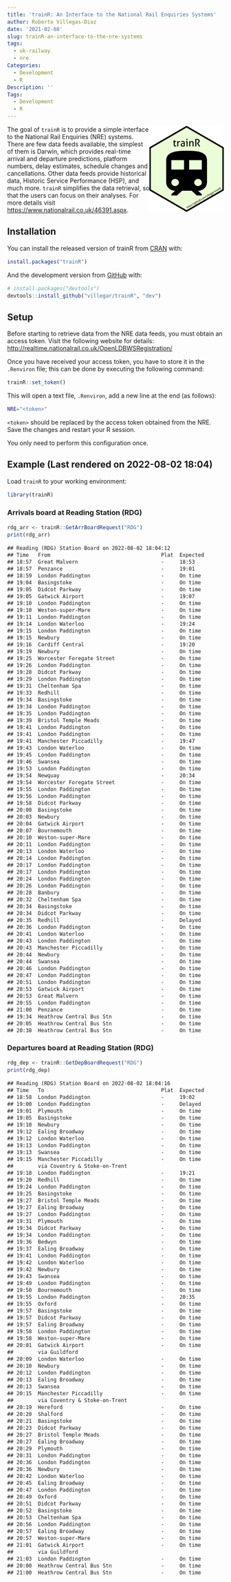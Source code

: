 ```yaml
---
title: 'trainR: An Interface to the National Rail Enquiries Systems'
author: Roberto Villegas-Diaz
date: '2021-02-08'
slug: trainR-an-interface-to-the-nre-systems
tags:
  - uk-railway
  - nre
Categories:
  - Development
  - R
Description: ''
Tags:
  - Development
  - R
---
```


<img src="https://raw.githubusercontent.com/villegar/trainR/main/inst/images/logo.png" alt="logo" align="right" height=200px/>

The goal of `trainR` is to provide a simple interface to the 
National Rail Enquiries (NRE) systems. There are few data feeds 
available, the simplest of them is Darwin, which provides real-time 
arrival and departure predictions, platform numbers, delay estimates, 
schedule changes and cancellations. Other data feeds provide historical 
data, Historic Service Performance (HSP), and much more. `trainR` 
simplifies the data retrieval, so that the users can focus on their 
analyses. For more details visit 
https://www.nationalrail.co.uk/46391.aspx.

## Installation

You can install the released version of trainR from [CRAN](https://CRAN.R-project.org) with:

``` r
install.packages("trainR")
```

And the development version from [GitHub](https://github.com/) with:

``` r
# install.packages("devtools")
devtools::install_github("villegar/trainR", "dev")
```

## Setup
Before starting to retrieve data from the NRE data feeds, you must obtain an access token. 
Visit the following website for details: http://realtime.nationalrail.co.uk/OpenLDBWSRegistration/

Once you have received your access token, you have to store it in the `.Renviron` file; this can be 
done by executing the following command:


```r
trainR::set_token()
```

This will open a text file, `.Renviron`, add a new line at the end (as follows):

```bash
NRE="<token>"
```

`<token>` should be replaced by the access token obtained from the NRE. Save the changes and restart 
your R session.

You only need to perform this configuration once.

## Example (Last rendered on 2022-08-02 18:04)

Load `trainR` to your working environment:

```r
library(trainR)
```

### Arrivals board at Reading Station (RDG)


```r
rdg_arr <- trainR::GetArrBoardRequest("RDG")
print(rdg_arr)
```

```
## Reading (RDG) Station Board on 2022-08-02 18:04:12
## Time   From                                    Plat  Expected
## 18:57  Great Malvern                           -     18:53
## 18:57  Penzance                                -     19:01
## 18:59  London Paddington                       -     On time
## 19:04  Basingstoke                             -     On time
## 19:05  Didcot Parkway                          -     On time
## 19:05  Gatwick Airport                         -     19:07
## 19:10  London Paddington                       -     On time
## 19:10  Weston-super-Mare                       -     On time
## 19:11  London Paddington                       -     On time
## 19:14  London Waterloo                         -     19:24
## 19:15  London Paddington                       -     On time
## 19:15  Newbury                                 -     On time
## 19:16  Cardiff Central                         -     19:20
## 19:19  Newbury                                 -     On time
## 19:25  Worcester Foregate Street               -     On time
## 19:26  London Paddington                       -     On time
## 19:28  Didcot Parkway                          -     On time
## 19:29  London Paddington                       -     On time
## 19:31  Cheltenham Spa                          -     On time
## 19:33  Redhill                                 -     On time
## 19:34  Basingstoke                             -     On time
## 19:34  London Paddington                       -     On time
## 19:35  London Paddington                       -     On time
## 19:39  Bristol Temple Meads                    -     On time
## 19:41  London Paddington                       -     On time
## 19:41  London Paddington                       -     On time
## 19:41  Manchester Piccadilly                   -     19:47
## 19:43  London Waterloo                         -     On time
## 19:45  London Paddington                       -     On time
## 19:46  Swansea                                 -     On time
## 19:53  London Paddington                       -     On time
## 19:54  Newquay                                 -     20:34
## 19:54  Worcester Foregate Street               -     On time
## 19:55  London Paddington                       -     On time
## 19:56  London Paddington                       -     On time
## 19:58  Didcot Parkway                          -     On time
## 20:00  Basingstoke                             -     On time
## 20:03  Newbury                                 -     On time
## 20:04  Gatwick Airport                         -     On time
## 20:07  Bournemouth                             -     On time
## 20:10  Weston-super-Mare                       -     On time
## 20:11  London Paddington                       -     On time
## 20:13  London Waterloo                         -     On time
## 20:14  London Paddington                       -     On time
## 20:17  London Paddington                       -     On time
## 20:17  London Paddington                       -     On time
## 20:24  London Paddington                       -     On time
## 20:26  London Paddington                       -     On time
## 20:28  Banbury                                 -     On time
## 20:32  Cheltenham Spa                          -     On time
## 20:34  Basingstoke                             -     On time
## 20:34  Didcot Parkway                          -     On time
## 20:35  Redhill                                 -     Delayed
## 20:36  London Paddington                       -     On time
## 20:41  London Waterloo                         -     On time
## 20:43  London Paddington                       -     On time
## 20:43  Manchester Piccadilly                   -     On time
## 20:44  Newbury                                 -     On time
## 20:44  Swansea                                 -     On time
## 20:46  London Paddington                       -     On time
## 20:47  London Paddington                       -     On time
## 20:51  London Paddington                       -     On time
## 20:53  Gatwick Airport                         -     On time
## 20:53  Great Malvern                           -     On time
## 20:55  London Paddington                       -     On time
## 21:00  Penzance                                -     On time
## 19:34  Heathrow Central Bus Stn                -     On time
## 20:05  Heathrow Central Bus Stn                -     On time
## 20:38  Heathrow Central Bus Stn                -     On time
```

### Departures board at Reading Station (RDG)


```r
rdg_dep <- trainR::GetDepBoardRequest("RDG")
print(rdg_dep)
```

```
## Reading (RDG) Station Board on 2022-08-02 18:04:16
## Time   To                                      Plat  Expected
## 18:58  London Paddington                       -     19:02
## 19:00  London Paddington                       -     Delayed
## 19:01  Plymouth                                -     On time
## 19:05  Basingstoke                             -     On time
## 19:10  Newbury                                 -     On time
## 19:12  Ealing Broadway                         -     On time
## 19:12  London Waterloo                         -     On time
## 19:13  London Paddington                       -     On time
## 19:13  Swansea                                 -     On time
## 19:15  Manchester Piccadilly                   -     On time
##        via Coventry & Stoke-on-Trent           
## 19:18  London Paddington                       -     19:21
## 19:20  Redhill                                 -     On time
## 19:24  London Paddington                       -     On time
## 19:25  Basingstoke                             -     On time
## 19:27  Bristol Temple Meads                    -     On time
## 19:27  Ealing Broadway                         -     On time
## 19:27  London Paddington                       -     On time
## 19:31  Plymouth                                -     On time
## 19:34  Didcot Parkway                          -     On time
## 19:34  London Paddington                       -     On time
## 19:36  Bedwyn                                  -     On time
## 19:37  Ealing Broadway                         -     On time
## 19:41  London Paddington                       -     On time
## 19:42  London Waterloo                         -     On time
## 19:42  Newbury                                 -     On time
## 19:43  Swansea                                 -     On time
## 19:49  London Paddington                       -     On time
## 19:50  Bournemouth                             -     On time
## 19:55  London Paddington                       -     20:35
## 19:55  Oxford                                  -     On time
## 19:57  Basingstoke                             -     On time
## 19:57  Didcot Parkway                          -     On time
## 19:57  Ealing Broadway                         -     On time
## 19:58  London Paddington                       -     On time
## 19:58  Weston-super-Mare                       -     On time
## 20:01  Gatwick Airport                         -     On time
##        via Guildford                           
## 20:09  London Waterloo                         -     On time
## 20:10  Newbury                                 -     On time
## 20:12  London Paddington                       -     On time
## 20:13  Ealing Broadway                         -     On time
## 20:13  Swansea                                 -     On time
## 20:15  Manchester Piccadilly                   -     On time
##        via Coventry & Stoke-on-Trent           
## 20:19  Hereford                                -     On time
## 20:20  Shalford                                -     On time
## 20:21  Basingstoke                             -     On time
## 20:23  Didcot Parkway                          -     On time
## 20:27  Bristol Temple Meads                    -     On time
## 20:27  Ealing Broadway                         -     On time
## 20:29  Plymouth                                -     On time
## 20:31  London Paddington                       -     On time
## 20:36  London Paddington                       -     On time
## 20:36  Newbury                                 -     On time
## 20:42  London Waterloo                         -     On time
## 20:45  Ealing Broadway                         -     On time
## 20:47  London Paddington                       -     On time
## 20:49  Oxford                                  -     On time
## 20:51  Didcot Parkway                          -     On time
## 20:52  Basingstoke                             -     On time
## 20:53  Cheltenham Spa                          -     On time
## 20:56  London Paddington                       -     On time
## 20:57  Ealing Broadway                         -     On time
## 20:57  Weston-super-Mare                       -     On time
## 21:01  Gatwick Airport                         -     On time
##        via Guildford                           
## 21:03  London Paddington                       -     On time
## 20:00  Heathrow Central Bus Stn                -     On time
## 21:00  Heathrow Central Bus Stn                -     On time
```

